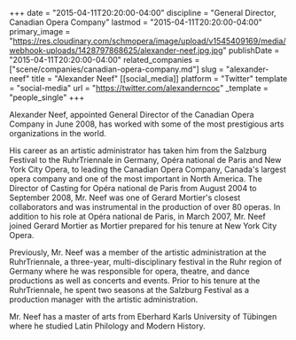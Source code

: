 +++
date = "2015-04-11T20:20:00-04:00"
discipline = "General Director, Canadian Opera Company"
lastmod = "2015-04-11T20:20:00-04:00"
primary_image = "https://res.cloudinary.com/schmopera/image/upload/v1545409169/media/webhook-uploads/1428797868625/alexander-neef.jpg.jpg"
publishDate = "2015-04-11T20:20:00-04:00"
related_companies = ["scene/companies/canadian-opera-company.md"]
slug = "alexander-neef"
title = "Alexander Neef"
[[social_media]]
platform = "Twitter"
template = "social-media"
url = "https://twitter.com/alexanderncoc"
_template = "people_single"
+++

<p>
	Alexander Neef, appointed General Director of the Canadian Opera Company in June 2008, has worked with some of the most prestigious arts organizations in the world.
</p>
<p>
	His career as an artistic administrator has taken him from the Salzburg Festival to the RuhrTriennale in Germany, Opéra national de Paris and New York City Opera, to leading the Canadian Opera Company, Canada's largest opera company and one of the most important in North America. The Director of Casting for Opéra national de Paris from August 2004 to September 2008, Mr. Neef was one of Gerard Mortier's closest collaborators and was instrumental in the production of over 80 operas. In addition to his role at Opéra national de Paris, in March 2007, Mr. Neef joined Gerard Mortier as Mortier prepared for his tenure at New York City Opera.
</p>
<p>
	Previously, Mr. Neef was a member of the artistic administration at the RuhrTriennale, a three-year, multi-disciplinary festival in the Ruhr region of Germany where he was responsible for opera, theatre, and dance productions as well as concerts and events. Prior to his tenure at the RuhrTriennale, he spent two seasons at the Salzburg Festival as a production manager with the artistic administration.
</p>
<p>
	Mr. Neef has a master of arts from Eberhard Karls University of Tübingen where he studied Latin Philology and Modern History.
</p>
